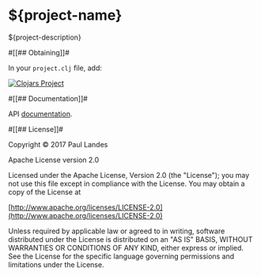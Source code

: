 # ${project-name}

${project-description}


#[[## Obtaining]]#

In your `project.clj` file, add:

[![Clojars Project](https://clojars.org/${sub-group}/${group}/latest-version.svg)](https://clojars.org/${sub-group}/${group}/)


#[[## Documentation]]#

API [documentation](https://${user}.github.io/${project}/codox/index.html).


#[[## License]]#

Copyright © 2017 Paul Landes

Apache License version 2.0

Licensed under the Apache License, Version 2.0 (the "License");
you may not use this file except in compliance with the License.
You may obtain a copy of the License at

[http://www.apache.org/licenses/LICENSE-2.0](http://www.apache.org/licenses/LICENSE-2.0)

Unless required by applicable law or agreed to in writing, software
distributed under the License is distributed on an "AS IS" BASIS,
WITHOUT WARRANTIES OR CONDITIONS OF ANY KIND, either express or implied.
See the License for the specific language governing permissions and
limitations under the License.

